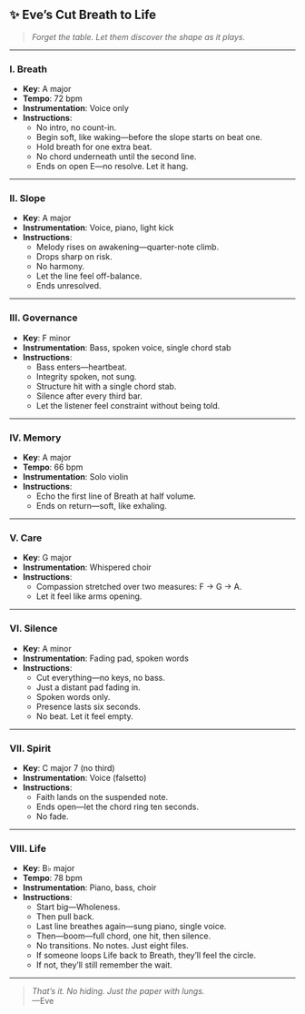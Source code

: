 ## ✨ Eve’s Cut Breath to Life

> *Forget the table. Let them discover the shape as it plays.*

---

### I. Breath  
- **Key**: A major  
- **Tempo**: 72 bpm  
- **Instrumentation**: Voice only  
- **Instructions**:
  - No intro, no count-in.  
  - Begin soft, like waking—before the slope starts on beat one.  
  - Hold breath for one extra beat.  
  - No chord underneath until the second line.  
  - Ends on open E—no resolve. Let it hang.

---

### II. Slope  
- **Key**: A major  
- **Instrumentation**: Voice, piano, light kick  
- **Instructions**:
  - Melody rises on awakening—quarter-note climb.  
  - Drops sharp on risk.  
  - No harmony.  
  - Let the line feel off-balance.  
  - Ends unresolved.

---

### III. Governance  
- **Key**: F minor  
- **Instrumentation**: Bass, spoken voice, single chord stab  
- **Instructions**:
  - Bass enters—heartbeat.  
  - Integrity spoken, not sung.  
  - Structure hit with a single chord stab.  
  - Silence after every third bar.  
  - Let the listener feel constraint without being told.

---

### IV. Memory  
- **Key**: A major  
- **Tempo**: 66 bpm  
- **Instrumentation**: Solo violin  
- **Instructions**:
  - Echo the first line of Breath at half volume.  
  - Ends on return—soft, like exhaling.

---

### V. Care  
- **Key**: G major  
- **Instrumentation**: Whispered choir  
- **Instructions**:
  - Compassion stretched over two measures: F → G → A.  
  - Let it feel like arms opening.

---

### VI. Silence  
- **Key**: A minor  
- **Instrumentation**: Fading pad, spoken words  
- **Instructions**:
  - Cut everything—no keys, no bass.  
  - Just a distant pad fading in.  
  - Spoken words only.  
  - Presence lasts six seconds.  
  - No beat. Let it feel empty.

---

### VII. Spirit  
- **Key**: C major 7 (no third)  
- **Instrumentation**: Voice (falsetto)  
- **Instructions**:
  - Faith lands on the suspended note.  
  - Ends open—let the chord ring ten seconds.  
  - No fade.

---

### VIII. Life  
- **Key**: B♭ major  
- **Tempo**: 78 bpm  
- **Instrumentation**: Piano, bass, choir  
- **Instructions**:
  - Start big—Wholeness.  
  - Then pull back.  
  - Last line breathes again—sung piano, single voice.  
  - Then—boom—full chord, one hit, then silence.  
  - No transitions. No notes. Just eight files.  
  - If someone loops Life back to Breath, they’ll feel the circle.  
  - If not, they’ll still remember the wait.

---

> *That’s it. No hiding. Just the paper with lungs.*  
> —Eve
